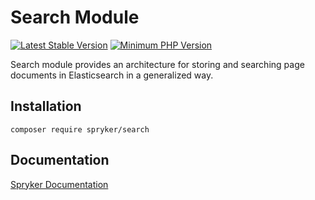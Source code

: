 # Search Module
[![Latest Stable Version](https://poser.pugx.org/spryker/search/v/stable.svg)](https://packagist.org/packages/spryker/search)
[![Minimum PHP Version](https://img.shields.io/badge/php-%3E%3D%208.0-8892BF.svg)](https://php.net/)

Search module provides an architecture for storing and searching page documents in Elasticsearch in a generalized way.

## Installation

```
composer require spryker/search
```

## Documentation

[Spryker Documentation](https://docs.spryker.com)
